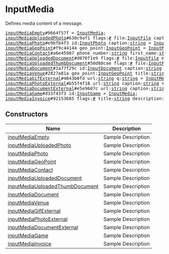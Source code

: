# InputMedia

Defines media content of a message.

<pre>
<a href="../constructor/inputMediaEmpty.md">inputMediaEmpty</a>#9664f57f = <a href="../type/InputMedia.md">InputMedia</a>;
<a href="../constructor/inputMediaUploadedPhoto.md">inputMediaUploadedPhoto</a>#630c9af1 flags:<a href="../type/#.md">#</a> file:<a href="../type/InputFile.md">InputFile</a> caption:<a href="../type/string.md">string</a> stickers:flags.0?Vector&lt;<a href="../type/InputDocument.md">InputDocument</a>&gt; = <a href="../type/InputMedia.md">InputMedia</a>;
<a href="../constructor/inputMediaPhoto.md">inputMediaPhoto</a>#e9bfb4f3 id:<a href="../type/InputPhoto.md">InputPhoto</a> caption:<a href="../type/string.md">string</a> = <a href="../type/InputMedia.md">InputMedia</a>;
<a href="../constructor/inputMediaGeoPoint.md">inputMediaGeoPoint</a>#f9c44144 geo_point:<a href="../type/InputGeoPoint.md">InputGeoPoint</a> = <a href="../type/InputMedia.md">InputMedia</a>;
<a href="../constructor/inputMediaContact.md">inputMediaContact</a>#a6e45987 phone_number:<a href="../type/string.md">string</a> first_name:<a href="../type/string.md">string</a> last_name:<a href="../type/string.md">string</a> = <a href="../type/InputMedia.md">InputMedia</a>;
<a href="../constructor/inputMediaUploadedDocument.md">inputMediaUploadedDocument</a>#d070f1e9 flags:<a href="../type/#.md">#</a> file:<a href="../type/InputFile.md">InputFile</a> mime_type:<a href="../type/string.md">string</a> attributes:Vector&lt;<a href="../type/DocumentAttribute.md">DocumentAttribute</a>&gt; caption:<a href="../type/string.md">string</a> stickers:flags.0?Vector&lt;<a href="../type/InputDocument.md">InputDocument</a>&gt; = <a href="../type/InputMedia.md">InputMedia</a>;
<a href="../constructor/inputMediaUploadedThumbDocument.md">inputMediaUploadedThumbDocument</a>#50d88cae flags:<a href="../type/#.md">#</a> file:<a href="../type/InputFile.md">InputFile</a> thumb:<a href="../type/InputFile.md">InputFile</a> mime_type:<a href="../type/string.md">string</a> attributes:Vector&lt;<a href="../type/DocumentAttribute.md">DocumentAttribute</a>&gt; caption:<a href="../type/string.md">string</a> stickers:flags.0?Vector&lt;<a href="../type/InputDocument.md">InputDocument</a>&gt; = <a href="../type/InputMedia.md">InputMedia</a>;
<a href="../constructor/inputMediaDocument.md">inputMediaDocument</a>#1a77f29c id:<a href="../type/InputDocument.md">InputDocument</a> caption:<a href="../type/string.md">string</a> = <a href="../type/InputMedia.md">InputMedia</a>;
<a href="../constructor/inputMediaVenue.md">inputMediaVenue</a>#2827a81a geo_point:<a href="../type/InputGeoPoint.md">InputGeoPoint</a> title:<a href="../type/string.md">string</a> address:<a href="../type/string.md">string</a> provider:<a href="../type/string.md">string</a> venue_id:<a href="../type/string.md">string</a> = <a href="../type/InputMedia.md">InputMedia</a>;
<a href="../constructor/inputMediaGifExternal.md">inputMediaGifExternal</a>#4843b0fd url:<a href="../type/string.md">string</a> q:<a href="../type/string.md">string</a> = <a href="../type/InputMedia.md">InputMedia</a>;
<a href="../constructor/inputMediaPhotoExternal.md">inputMediaPhotoExternal</a>#b55f4f18 url:<a href="../type/string.md">string</a> caption:<a href="../type/string.md">string</a> = <a href="../type/InputMedia.md">InputMedia</a>;
<a href="../constructor/inputMediaDocumentExternal.md">inputMediaDocumentExternal</a>#e5e9607c url:<a href="../type/string.md">string</a> caption:<a href="../type/string.md">string</a> = <a href="../type/InputMedia.md">InputMedia</a>;
<a href="../constructor/inputMediaGame.md">inputMediaGame</a>#d33f43f3 id:<a href="../type/InputGame.md">InputGame</a> = <a href="../type/InputMedia.md">InputMedia</a>;
<a href="../constructor/inputMediaInvoice.md">inputMediaInvoice</a>#92153685 flags:<a href="../type/#.md">#</a> title:<a href="../type/string.md">string</a> description:<a href="../type/string.md">string</a> photo:flags.0?<a href="../type/InputWebDocument.md">InputWebDocument</a> invoice:<a href="../type/Invoice.md">Invoice</a> payload:<a href="../type/bytes.md">bytes</a> provider:<a href="../type/string.md">string</a> start_param:<a href="../type/string.md">string</a> = <a href="../type/InputMedia.md">InputMedia</a>;
</pre>

## Constructors

| Name | Description |
|------|-------------|
| [inputMediaEmpty](../constructor/inputMediaEmpty.md) | Sample Description |
| [inputMediaUploadedPhoto](../constructor/inputMediaUploadedPhoto.md) | Sample Description |
| [inputMediaPhoto](../constructor/inputMediaPhoto.md) | Sample Description |
| [inputMediaGeoPoint](../constructor/inputMediaGeoPoint.md) | Sample Description |
| [inputMediaContact](../constructor/inputMediaContact.md) | Sample Description |
| [inputMediaUploadedDocument](../constructor/inputMediaUploadedDocument.md) | Sample Description |
| [inputMediaUploadedThumbDocument](../constructor/inputMediaUploadedThumbDocument.md) | Sample Description |
| [inputMediaDocument](../constructor/inputMediaDocument.md) | Sample Description |
| [inputMediaVenue](../constructor/inputMediaVenue.md) | Sample Description |
| [inputMediaGifExternal](../constructor/inputMediaGifExternal.md) | Sample Description |
| [inputMediaPhotoExternal](../constructor/inputMediaPhotoExternal.md) | Sample Description |
| [inputMediaDocumentExternal](../constructor/inputMediaDocumentExternal.md) | Sample Description |
| [inputMediaGame](../constructor/inputMediaGame.md) | Sample Description |
| [inputMediaInvoice](../constructor/inputMediaInvoice.md) | Sample Description |

